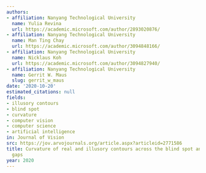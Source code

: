 ```yaml
---
authors:
- affiliation: Nanyang Technological University
  name: Yulia Revina
  url: https://academic.microsoft.com/author/2893020876/
- affiliation: Nanyang Technological University
  name: Man Ting Chay
  url: https://academic.microsoft.com/author/3094848166/
- affiliation: Nanyang Technological University
  name: Nicklaus Koh
  url: https://academic.microsoft.com/author/3094827940/
- affiliation: Nanyang Technological University
  name: Gerrit W. Maus
  slug: gerrit_w_maus
date: '2020-10-20'
estimated_citations: null
fields:
- illusory contours
- blind spot
- curvature
- computer vision
- computer science
- artificial intelligence
in: Journal of Vision
src: https://jov.arvojournals.org/article.aspx?articleid=2771586
title: Curvature of real and illusory contours across the blind spot and artificial
  gaps
year: 2020
---
```

